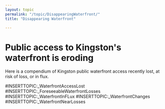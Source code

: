 ```yaml
---
layout: topic
permalink: "/topic/DisappearingWaterfront/"
title: "Disappearing Waterfront"

---
```


<h1>Public access to Kingston's waterfront is eroding</h1>

Here is a compendium of Kingston public waterfront access recently lost, at risk of loss, or in flux.

#INSERTTOPIC:_WaterfrontAccessLost
#INSERTTOPIC:_ForeseeableWaterfrontLosses
#INSERTTOPIC:_WaterfrontInFLux
#INSERTTOPIC:_WaterfrontChanges
#INSERTTOPIC:_WaterfrontNearLosses


<style type="text/css">.reduced {height:100px;} h2{background:#eee;padding:0.25em 0 0.25em 0.5em;clear:both; margin-bottom:0}.topicinsert,.insertedit {background-color: #fff;clear:both;} .halfbox img {border-bottom:0;}</style>


<script type="text/javascript">
jQuery(function($) {
     $("div.container > div.topicinsert").each(
        function(d){$(this).children(".halfbox").vjustify(); }
      );
 });
jQuery.fn.vjustify=function() {
    var maxHeight=0;
    this.each(function(){
        if (this.offsetHeight>maxHeight) {maxHeight=this.offsetHeight;}
    });
    this.each(function(){
        $(this).height(maxHeight + "px");
        if (this.offsetHeight>maxHeight) {
            $(this).height((maxHeight-(this.offsetHeight-maxHeight))+"px");
        }
    });
};
</script>

